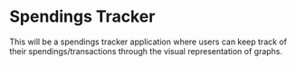 # Spendings Tracker

This will be a spendings tracker application where users can keep track of their spendings/transactions through the visual representation of graphs.
